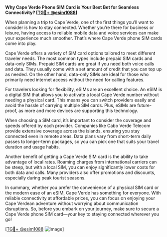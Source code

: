 **Why Cape Verde Phone SIM Card is Your Best Bet for Seamless Connectivity? [[TG💪+ @esim1088](https://t.me/s/esim1088)]**

When planning a trip to Cape Verde, one of the first things you’ll want to consider is how to stay connected. Whether you’re there for business or leisure, having access to reliable mobile data and voice services can make your experience much smoother. That’s where Cape Verde phone SIM cards come into play.

Cape Verde offers a variety of SIM card options tailored to meet different traveler needs. The most common types include prepaid SIM cards and data-only SIMs. Prepaid SIM cards are great if you need both voice calls and data. They usually come with a set amount of credit that you can top up as needed. On the other hand, data-only SIMs are ideal for those who primarily need internet access without the need for calling features.

For travelers looking for flexibility, eSIMs are an excellent choice. An eSIM is a digital SIM that allows you to activate a local Cape Verde number without needing a physical card. This means you can switch providers easily and avoid the hassle of carrying multiple SIM cards. Plus, eSIMs are future-proof, as more and more devices are supporting this technology.

When choosing a SIM card, it’s important to consider the coverage and speeds offered by each provider. Companies like Cabo Verde Telecom provide extensive coverage across the islands, ensuring you stay connected even in remote areas. Data plans vary from short-term daily passes to longer-term packages, so you can pick one that suits your travel duration and usage habits.

Another benefit of getting a Cape Verde SIM card is the ability to take advantage of local rates. Roaming charges from international carriers can be steep, but with a local SIM, you can enjoy significantly lower costs for both data and calls. Many providers also offer promotions and discounts, especially during peak tourist seasons.

In summary, whether you prefer the convenience of a physical SIM card or the modern ease of an eSIM, Cape Verde has something for everyone. With reliable connectivity at affordable prices, you can focus on enjoying your Cape Verdean adventure without worrying about communication disruptions. So, before you embark on your journey, make sure to secure a Cape Verde phone SIM card—your key to staying connected wherever you go! 

[[TG💪+ @esim1088](https://t.me/s/esim1088) ![Image](https://i.postimg.cc/Y0z9fWf4/image.png)]